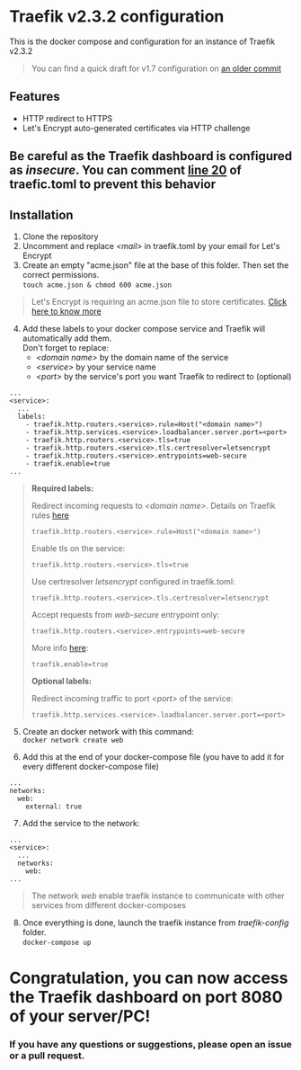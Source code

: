# Traefik v2.3.2 configuration
This is the docker compose and configuration for an instance of Traefik v2.3.2

> You can find a quick draft for v1.7 configuration on [an older commit](https://github.com/lbarbaglia/traefik-config/tree/4f17260d657d069c485c4bffea6b3e23753f0a32)

## Features
- HTTP redirect to HTTPS
- Let's Encrypt auto-generated certificates via HTTP challenge

## Be careful as the Traefik dashboard is configured as *insecure*. You can comment [line 20](https://github.com/lbarbaglia/traefik-config/blob/5515a58233d8e41b61b1d40c3c800519a2d2c9ca/traefik.toml#L20) of traefic.toml to prevent this behavior

## Installation
1. Clone the repository  
2. Uncomment and replace *\<mail\>* in traefik.toml by your email for Let's Encrypt  
3. Create an empty "acme.json" file at the base of this folder. Then set the correct permissions.  
`touch acme.json & chmod 600 acme.json`  
> Let's Encrypt is requiring an acme.json file to store certificates. [Click here to know more](https://doc.traefik.io/traefik/https/acme/#storage "Let's Encrypt - Traefik")

4. Add these labels to your docker compose service and Traefik will automatically add them.  
Don't forget to replace:  
    - *\<domain name\>* by the domain name of the service
    - *\<service\>* by your service name
    - *\<port\>* by the service's port you want Traefik to redirect to (optional)  

```
...
<service>:
  ...
  labels:
    - traefik.http.routers.<service>.rule=Host("<domain name>")
    - traefik.http.services.<service>.loadbalancer.server.port=<port>
    - traefik.http.routers.<service>.tls=true
    - traefik.http.routers.<service>.tls.certresolver=letsencrypt
    - traefik.http.routers.<service>.entrypoints=web-secure
    - traefik.enable=true
...
```
> **Required labels:**
> 
> Redirect incoming requests to *\<domain name\>*. Details on Traefik rules [here](https://doc.traefik.io/traefik/routing/routers/#rule)
>
>     traefik.http.routers.<service>.rule=Host("<domain name>")
> 
> Enable tls on the service:
>
>     traefik.http.routers.<service>.tls=true
>
> Use certresolver *letsencrypt* configured in traefik.toml:
>
>     traefik.http.routers.<service>.tls.certresolver=letsencrypt
>
> Accept requests from *web-secure* entrypoint only:
>
>     traefik.http.routers.<service>.entrypoints=web-secure
>
> More info [here](https://doc.traefik.io/traefik/providers/docker/#exposedbydefault):
>
>     traefik.enable=true
> 
> **Optional labels:**
> 
> Redirect incoming traffic to port *\<port\>* of the service:
>
>     traefik.http.services.<service>.loadbalancer.server.port=<port>

5. Create an docker network with this command:  
    `docker network create web`

6. Add this at the end of your docker-compose file (you have to add it for every different docker-compose file)  

```
...
networks:
  web:
    external: true
```

7. Add the service to the network:  

```
...
<service>:
  ...
  networks:
    web:
...
```

> The network *web* enable traefik instance to communicate with other services from different docker-composes

8. Once everything is done, launch the traefik instance from *traefik-config* folder.  
    `docker-compose up`

# Congratulation, you can now access the Traefik dashboard on port 8080 of your server/PC!

### If you have any questions or suggestions, please open an issue or a pull request.
